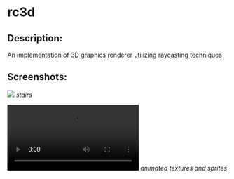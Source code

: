 # rc3d

## Description:
An implementation of 3D graphics renderer utilizing raycasting techniques

## Screenshots:

![](https://user-images.githubusercontent.com/100792435/159727538-4d3e88e6-1ca3-4c6f-a750-5cc2c314b2c2.png)
*stairs*

![](https://user-images.githubusercontent.com/100792435/159727710-63483062-d2a0-4899-b052-a1dd320f0589.mp4)
*animated textures and sprites*

